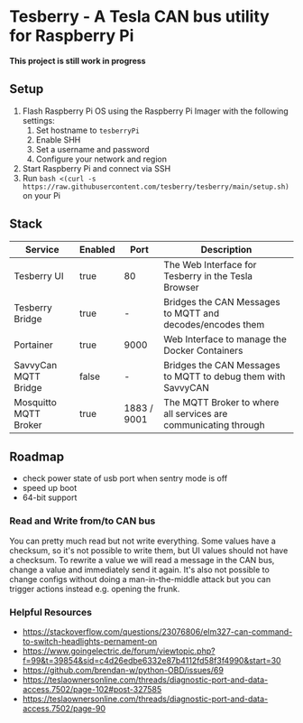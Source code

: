 # Tesberry - A Tesla CAN bus utility for Raspberry Pi

**This project is still work in progress**

## Setup

1. Flash Raspberry Pi OS using the Raspberry Pi Imager with the following settings:
   1. Set hostname to `tesberryPi` 
   2. Enable SHH
   3. Set a username and password
   4. Configure your network and region
2. Start Raspberry Pi and connect via SSH
3. Run `bash <(curl -s https://raw.githubusercontent.com/tesberry/tesberry/main/setup.sh)` on your Pi

## Stack
| Service               | Enabled | Port        | Description                                                     |
| --------------------- | ------- | ----------- | --------------------------------------------------------------- |
| Tesberry UI           | true    | 80          | The Web Interface for Tesberry in the Tesla Browser             |
| Tesberry Bridge       | true    | -           | Bridges the CAN Messages to MQTT and decodes/encodes them       |
| Portainer             | true    | 9000        | Web Interface to manage the Docker Containers                   |
| SavvyCan MQTT Bridge  | false   | -           | Bridges the CAN Messages to MQTT to debug them with SavvyCAN    |
| Mosquitto MQTT Broker | true    | 1883 / 9001 | The MQTT Broker to where all services are communicating through |

## Roadmap
- check power state of usb port when sentry mode is off
- speed up boot
- 64-bit support

### Read and Write from/to CAN bus
You can pretty much read but not write everything. Some values have a checksum, so it's not possible to write them, but UI values should not have a checksum. To rewrite a value we will read a message in the CAN bus, change a value and immediately send it again.
It's also not possible to change configs without doing a man-in-the-middle attack but you can trigger actions instead e.g. opening the frunk.

### Helpful Resources
- https://stackoverflow.com/questions/23076806/elm327-can-command-to-switch-headlights-pernament-on
- https://www.goingelectric.de/forum/viewtopic.php?f=99&t=39854&sid=c4d26edbe6332e87b4112fd58f3f4990&start=30
- https://github.com/brendan-w/python-OBD/issues/69
- https://teslaownersonline.com/threads/diagnostic-port-and-data-access.7502/page-102#post-327585
- https://teslaownersonline.com/threads/diagnostic-port-and-data-access.7502/page-90

